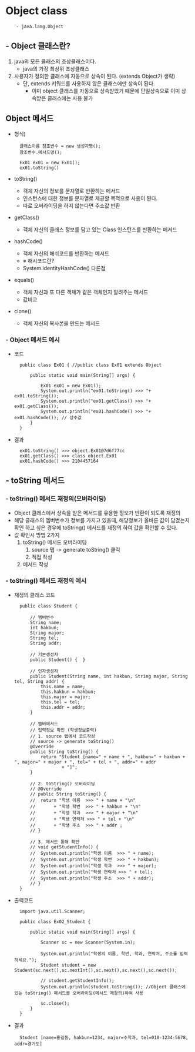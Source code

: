 # Object class

        - java.lang.Object

## - Object 클래스란?
1. java의 모든 클래스의 조상클래스이다.
    - java의 가장 최상위 조상클래스
2. 사용자가 정의한 클래스에 자동으로 상속이 된다. (extends Object가 생략)
    - 단, extends 키워드를 사용하지 않은 클래스에만 상속이 된다.
	  - 이미 object 클래스를 자동으로 상속받았기 때문에 단일상속으로 이미 상속받은 클래스에는 사용 불가

## Object 메서드
- 형식) 

        클래스이름 참조변수 = new 생성자명();
        참조변수.메서드명();

        Ex01 ex01 = new Ex01();
        ex01.toString()

- toString() 
    - 객체 자신의 정보를 문자열로 반환하는 메서드
    - 인스턴스에 대한 정보를 문자열로 제공할 목적으로 사용이 된다.
    - 따로 오버라이딩을 하지 않는다면 주소값 반환

- getClass()
    - 객체 자신의 클래스 정보를 담고 있는 Class 인스턴스를 반환하는 메서드

- hashCode()
    - 객체 자신의 해쉬코드를 반환하는 메서드
    - ※ 해시코드란? 
    - System.identityHashCode() 다른점

- equals() 
	- 객체 자신과 또 다른 객체가 같은 객체인지 알려주는 메서드
    - 값비교

- clone() 
    - 객체 자신의 복사본을 만드는 메서드
     
### - Object 메서드 예시
- 코드

        public class Ex01 { //public class Ex01 extends Object

            public static void main(String[] args) {
                
                Ex01 ex01 = new Ex01();
                System.out.println("ex01.toString() >>> "+ ex01.toString());
                System.out.println("ex01.getClass() >>> "+ ex01.getClass());
                System.out.println("ex01.hashCode() >>> "+ ex01.hashCode()); // 상수값	
            }
        }

- 결과

        ex01.toString() >>> object.Ex01@7d6f77cc
        ex01.getClass() >>> class object.Ex01
        ex01.hashCode() >>> 2104457164

## - toString 메서드
### - toString() 메서드 재정의(오버라이딩)
- Object 클래스에서 상속을 받은 메서드를 유용한 정보가 반환이 되도록 재정의
- 해당 클래스의 멤버변수가 정보를 가지고 있을때, 해당정보가 올바른 값이 담겼는지 확인 하고 싶은 경우에 toString() 메서드를 재정의 하여 값을 확인할 수 있다.
- 값 확인시 방법 2가지
    1. toString() 메서드 오버라이딩
        1. source 탭 -> generate toString() 클릭
        2. 직접 작성
    2. 메서드 작성

### - toString() 메서드 재정의 예시

- 재정의 클래스 코드

        public class Student {
            
            // 멤버변수
            String name;
            int hakbun;
            String major;
            String tel;
            String addr;
            
            // 기본생성자
            public Student() {	}
            
            // 인자생성자
            public Student(String name, int hakbun, String major, String tel, String addr) {
                this.name = name;
                this.hakbun = hakbun;
                this.major = major;
                this.tel = tel;
                this.addr = addr;
            }

            // 멤버메서드
            // 입력정보 확인 (학생정보출력)
            // 1. source 탭에서 코드작성
            // source -> generate toString()
            @Override
            public String toString() {
                return "Student [name=" + name + ", hakbun=" + hakbun + ", major=" + major + ", tel=" + tel + ", addr=" + addr
                        + "]";
            }
            
            // 2. toString() 오버라이딩
            // @Override
            // public String toString() {
            //	return "학생 이름  >>> " + name + "\n"
            // 		 + "학생 학번  >>> " + hakbun + "\n"
            //		 + "학생 학과  >>> " + major + "\n"
            //		 + "학생 연락처 >>> " + tel + "\n"
            //		 + "학생 주소  >>> " + addr ;
            // }
            
            // 3. 메서드 통해 확인 
            // void getStudentInfo() {
            //	System.out.println("학생 이름  >>> " + name);
            //	System.out.println("학생 학번  >>> " + hakbun);
            //	System.out.println("학생 학과  >>> " + major);
            //	System.out.println("학생 연락처 >>> " + tel);
            //	System.out.println("학생 주소  >>> " + addr);
            // }
        }

- 출력코드

        import java.util.Scanner;

        public class Ex02_Student {

            public static void main(String[] args) {

                Scanner sc = new Scanner(System.in);
                
                System.out.println("학생의 이름, 학번, 학과, 연락처, 주소를 입력하세요.");
                Student student = new Student(sc.next(),sc.nextInt(),sc.next(),sc.next(),sc.next());

                // student.getStudentInfo(); 
                System.out.println(student.toString()); //Object 클래스에 있는 toString() 메서드를 오버라이딩(메서드 재정의)하여 사용
            
                sc.close();
            }
        }

- 결과

        Student [name=홍길동, hakbun=1234, major=수학과, tel=010-1234-5678, addr=경기도]